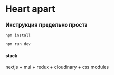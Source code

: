 # Heart apart

### Инструкция предельно проста

```npm install```

```npm run dev```

#### stack

nextjs + mui + redux + cloudinary + css modules

